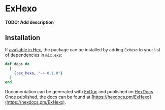 # ExHexo

**TODO: Add description**

## Installation

If [available in Hex](https://hex.pm/docs/publish), the package can be installed
by adding `ExHexo` to your list of dependencies in `mix.exs`:

```elixir
def deps do
  [
    {:ex_hexo, "~> 0.1.0"}
  ]
end
```

Documentation can be generated with [ExDoc](https://github.com/elixir-lang/ex_doc)
and published on [HexDocs](https://hexdocs.pm). Once published, the docs can
be found at [https://hexdocs.pm/ExHexo](https://hexdocs.pm/ExHexo).

